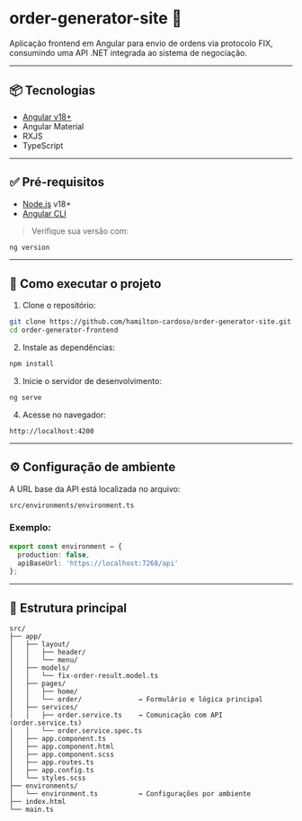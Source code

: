 # order-generator-site 🚀

Aplicação frontend em Angular para envio de ordens via protocolo FIX, consumindo uma API .NET integrada ao sistema de negociação.

---

## 📦 Tecnologias

- [Angular v18+](https://angular.io)
- Angular Material
- RXJS
- TypeScript

---

## ✅ Pré-requisitos

- [Node.js](https://nodejs.org/) v18+
- [Angular CLI](https://angular.io/cli)

> Verifique sua versão com:
```bash
ng version
```

---

## 🚀 Como executar o projeto

1. Clone o repositório:

```bash
git clone https://github.com/hamilton-cardoso/order-generator-site.git
cd order-generator-frontend
```

2. Instale as dependências:

```bash
npm install
```

3. Inicie o servidor de desenvolvimento:

```bash
ng serve
```

4. Acesse no navegador:

```
http://localhost:4200
```

---

## ⚙️ Configuração de ambiente

A URL base da API está localizada no arquivo:

```
src/environments/environment.ts
```

### Exemplo:

```ts
export const environment = {
  production: false,
  apiBaseUrl: 'https://localhost:7268/api'
};
```

---

## 📁 Estrutura principal

```
src/
├── app/
│   ├── layout/
│   │   ├── header/
│   │   └── menu/
│   ├── models/
│   │   └── fix-order-result.model.ts
│   ├── pages/
│   │   ├── home/
│   │   └── order/  			→ Formulário e lógica principal
│   ├── services/
│   │   ├── order.service.ts	→ Comunicação com API (order.service.ts)
│   │   └── order.service.spec.ts
│   ├── app.component.ts
│   ├── app.component.html
│   ├── app.component.scss
│   ├── app.routes.ts
│   ├── app.config.ts
│   └── styles.scss
├── environments/
│   └── environment.ts			→ Configurações por ambiente
├── index.html
└── main.ts
```
